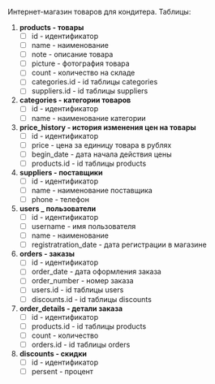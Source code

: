 Интернет-магазин товаров для кондитера. Таблицы:

1. **products - товары**
   - [ ] id - идентификатор
   - [ ] name - наименование
   - [ ] note - описание товара
   - [ ] picture - фотография товара
   - [ ] count - количество на складе
   - [ ] categories.id - id таблицы categories
   - [ ] suppliers.id - id таблицы suppliers
2. **categories - категории товаров**
   - [ ] id - идентификатор
   - [ ] name - наименование категории
3. **price_history - история изменения цен на товары**
   - [ ] id - идентификатор
   - [ ] price - цена за единицу товара в рублях
   - [ ] begin_date - дата начала действия цены
   - [ ] products.id - id таблицы products
4. **suppliers - поставщики**
   - [ ] id - идентификатор
   - [ ] name - наименование поставщика
   - [ ] phone - телефон
5. **users _ пользователи**
   - [ ] id - идентификатор
   - [ ] username - имя пользователя
   - [ ] name - наименование
   - [ ] registratration_date - дата регистрации в магазине
6. **orders - заказы**
   - [ ] id - идентификатор
   - [ ] order_date - дата оформления заказа
   - [ ] order_number - номер заказа
   - [ ] users.id - id таблицы users
   - [ ] discounts.id - id таблицы discounts
7. **order_details - детали заказа**
   - [ ] id - идентификатор
   - [ ] products.id - id таблицы products
   - [ ] count - количество
   - [ ] orders.id - id таблицы orders
8. **discounts - скидки**
   - [ ] id - идентификатор
   - [ ] persent - процент